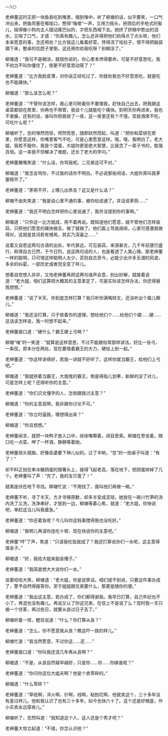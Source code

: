     一八〇 

   老绅董这时正把一块鱼吞吃到嘴里，咽到嗓中，听了柳塘的话，似乎要笑，一口气冲出来，把鱼肉塞在喉咙口，憋得“咯喽”一声，又用力摇头，把颈后的手枪式的髻儿，摇得像小狗向主人摆动尾巴似的，才把东西咽下去。她挤了挤眼中憋出的泪水，又喘了口气，才道：“你真有趣儿，怎么还非得把他们劝得点了点头呀，他们本来愿意的事，怎还用劝？比方我这儿看着好菜，馋得流了哈拉子，恨不得把脑袋摘下来，整桌的往腔子里倒，这还用你劝我吃呀？别糊涂了。”

   柳塘道：“我可不是糊涂，就按你说的，你心里本馋得要命，可是不好意思吃，我不劝岂不叫你僵住了，倒更不好意思动筷了？”

   老绅董道：“比方我脸皮薄，对你说正经吃过了，你就劝我也不好意思吃，就是吃也不能痛快。”

   柳塘道：“那么该怎么呢？”

   老绅董道：“不管你该怎样，我心里可盼着你不要理我，赶快自己出去，把我跟这桌菜都锁在房里，你再也不用管，我自个儿就能吃个痛快。到明天你再进来，我也不害臊，还有的说，谁叫你把我锁了一夜，这一夜里还有个不饿，现放酒席不吃，可吃什么呢？”

   柳塘听了，忽的悚然而惊，愕然而思，随即跃然而起，叫道：“把你和菜锁在房里，你愿意这样，你嘴里客气不吃，可是心里愿意这样。哦，哦，我明白了。老大姐，我若不服你，我是个混蛋，大姐你更是绝大智慧，比我念了一辈子书的，胜强百倍。这一来我不但解决了难题，还长了老大的学问。”

   老绅董撇嘴笑道：“什么话，你骂我呢。二兄弟这可不对。”

   柳塘道：“我怎会骂你，不过我的话你不明白。不必说那些闲话，大姐你真叫我茅塞顿开了。”

   老绅董道：“茅厕不开，上哪儿出恭去？这又是什么话？”

   柳塘不由失笑道：“我是说心里不通的事，被你给说通了。并没说茅厕……”

   老绅董道：“我还不明白怎样把你心里说通了，我并没提到你的事啊。”

   柳塘道：“只你这一比方就成，用不着再说。既知道他们愿意，就不管他们怎样装蒜，只照他们愿意的痛快做去，做了就做了。他们面上骂我胡闹，心里可感激我做得对，这就是其词若有憾焉，其实乃深喜之……”

   说着又自思这两句古语的出处，年代甚远，可见装蒜，来源甚古，几千年前便已盛行，称得自古已然，于今日烈，说这两句话的人，也是看透了人类心理。那老绅董一样的聪明，只可惜这样聪明人太少，否则自古至今，必能少出许多无谓的风波，多余的纠葛，一部历史或者完全变了样儿。

   想着自觉想入非非，又怕老绅董再把这两句谐声会意，别出妙解，就接着说道：“老大姐，咱们这算把大概其的主意拿定了，可是实际该怎样办法，你还得替我想想。”

   老绅董道：“说了半天，你到底怎样打算？我只听你满嘴转文，还没听出个眉儿眼儿。”

   柳塘道：“我还没打算，只于依着你的道理，想给他们个……给他们个硬……硬……这话该怎样说，我一时想不起来。”

   老绅董接口道：“硬什么？霸王硬上弓啊？”

   柳塘“嗤”的一笑道：“就算是这样意思，不过不能跟俗常那样讲法。好比一张弓，一条弦，原本分在两处，现在要借着霸王的大力，硬给上到一起。”

   老绅董道：“你这样讲得好，若我一讲就不好听了。这样你就当霸王，给他们上弓吧。”

   柳塘道：“我就拼着当霸王，大烟鬼的霸王，倒是得指儿划拳，新鲜的没了对儿，可是怎样上呢？还得听你的主意。”

   老绅董道：“你们识文懂字的人，怎倒跟我讨主意？”

   柳塘道：“你的主意高啊，我非跟你讨论不可。”

   老绅董道：“你立时逼我，哪想得出来？”

   柳塘道：“你且想想。”

   老绅董闻言，就把一块鸭子放入口中，徐徐嘴嚼着，闭目思索。柳塘在旁坐着，随口吃一点菜，呷了一杯酒，静静等着她。

   老绅董摇头晃脑，好像巫婆要下神儿似的。过了半晌，“忽”的一拍桌子叫道：“有了！”

   却不料正拍在串冰糖鸽蛋的银箸头上，拨得飞起老高，落在地下，把鸽蛋摔掉了几个。老绅董叫了声：“完了，我的宝贝蛋了！”

   就离座伏在地下寻找。柳塘忙说：“不用找了，我叫他们再做一碗。”

   老绅董不听，寻了半天，方才寻够原数，却多半变成泥球。她放在一碗川竹笋的汤内洗了又洗，洗净串好，才放到一边，柳塘等着心焦，就道：“老大姐，你快说吧，单赶这当儿叫我着急。”

   老绅董道：“你还着急呢？今儿叫你这档事搅得我也没吃好。”

   柳塘道：“我明儿再请你连吃十顿，现在快说你的主意吧。”

   老绅董“哼”了声，笑道：“只请我吃饭就成了？我还打算讹你们一水呢，这主意得值金子。”

   柳塘道：“好，我给大姐来副金镯子。”

   老绅董道：“我简直想大大讹你们一水。”

   说着哈哈大笑。柳塘道：“老大姐，你是说笑话。咱们提不到讹，只要这件事办成了，警予自然得报答你。至于姐姐跟兄弟要什么，那更是随你的便。”

   老绅董道：“我出这主意，若办成了，你们都得谢我。我早已打算，自己年纪也不小了，再混也没有趣儿。再说又认了你这兄弟，在信上不是说了么？现时我一天只接一个住客，再过些日，就要从良过日子去了。”

   柳塘听着一惊，瞪目说道：“什么？你打算从良？”

   老绅董道：“怎么，你不愿意我从良？瞧这吓一跳的样儿。”

   柳塘忙道：“我当然愿意，不过你这……还……”

   老绅董接口道：“你叫我还混几年再从良啊？”

   柳塘道：“不是，从良自然越早越好，只是你……你……你嫁谁呢？”

   老绅董道：“你问你这位大姐夫啊？他是个卖零碎的。”

   柳塘道：“什么零碎？”

   老绅董道：“草纸啊，洋火啊，针啊，线啊，粘刨花啊，他就卖这个，三十多年没有差过样儿。他和我认识了也有三十多年，如今也快六十了。这个还是好根底，作小买卖永远穿褂儿。”

   柳塘听了，忽然叫道：“我知道这个人，这人还是个秀才吧？”

   老绅董大惊立起道：“不错，你怎认识他？”

